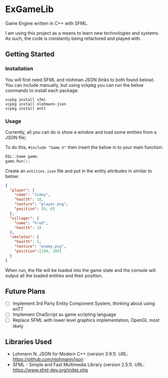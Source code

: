 # ExGameLib

Game Engine written in C++ with SFML.

I am using this project as a means to learn new technologies and systems. As such, the code is constantly being refactored and played with. 

## Getting Started

### Installation
You will first need SFML and nlohman JSON (links to both found below). You can include manually, but using vckpkg you can run the below commands to install each package:
```
vcpkg install sfml
vcpkg install nlohmann-json
vcpkg install entt
```

### Usage

Currently, all you can do is show a window and load some entities from a JSON file;

To do this, `#include "Game.h"` then insert the below in to your main function:

```cpp
EGL::Game game;
game.Run();
```

Create an `entities.json` file and put in the entity attributes in similar to below:

```json
{
  "player": {
    "name": "Jimmy",
    "health": 10,
    "texture": "player.png",
    "position": [0, 0]
  },
  "villager": {
    "name": "Fred",
    "health": 10
  },
  "skeleton": {
    "health": 5,
    "texture": "enemy.png",
    "position":[100, 100]
  }
}
```

When run, the file will be loaded into the game state and the console will output all the loaded entities and their position.


## Future Plans
- [ ] Implement 3rd Party Entity Component System, thinking about using enTT
- [ ] Implement ChaiScript as game scripting language
- [ ] Replace SFML with lower level graphics implementation, OpenGL most likely

## Libraries Used
- Lohmann N. JSON for Modern C++ (version 3.9.1). URL: https://github.com/nlohmann/json
- SFML - Simple and Fast Multimedia Library (version 2.5.1). URL: https://www.sfml-dev.org/index.php
